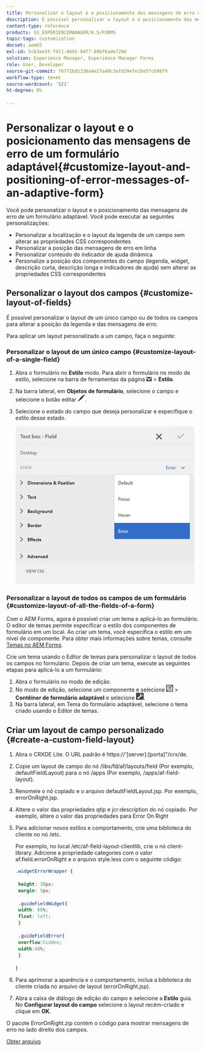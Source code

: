 ```yaml
---
title: Personalizar o layout e o posicionamento das mensagens de erro de um formulário adaptável
description: É possível personalizar o layout e o posicionamento das mensagens de erro de um adaptável para.
content-type: reference
products: SG_EXPERIENCEMANAGER/6.5/FORMS
topic-tags: customization
docset: aem65
exl-id: 5cb3ee55-f411-4692-84f7-89bf6ade729d
solution: Experience Manager, Experience Manager Forms
role: User, Developer
source-git-commit: f6771bd1338a4e27a48c3efd39efe18e57cb98f9
workflow-type: tm+mt
source-wordcount: '521'
ht-degree: 0%

---
```


# Personalizar o layout e o posicionamento das mensagens de erro de um formulário adaptável{#customize-layout-and-positioning-of-error-messages-of-an-adaptive-form}

Você pode personalizar o layout e o posicionamento das mensagens de erro de um formulário adaptável. Você pode executar as seguintes personalizações:

* Personalizar a localização e o layout da legenda de um campo sem alterar as propriedades CSS correspondentes
* Personalizar a posição das mensagens de erro em linha
* Personalizar conteúdo do indicador de ajuda dinâmica
* Personalize a posição dos componentes do campo (legenda, widget, descrição curta, descrição longa e indicadores de ajuda) sem alterar as propriedades CSS correspondentes

## Personalizar o layout dos campos {#customize-layout-of-fields}

É possível personalizar o layout de um único campo ou de todos os campos para alterar a posição da legenda e das mensagens de erro.

Para aplicar um layout personalizado a um campo, faça o seguinte:

### Personalizar o layout de um único campo {#customize-layout-of-a-single-field}

1. Abra o formulário no **Estilo** modo. Para abrir o formulário no modo de estilo, selecione na barra de ferramentas da página ![tela suspensa](assets/canvas-drop-down.png) > **Estilo**.
1. Na barra lateral, em **Objetos de formulário**, selecione o campo e selecione o botão editar ![botão editar](assets/edit-button.png).
1. Selecione o estado do campo que deseja personalizar e especifique o estilo desse estado.

   ![Especificação do estilo em linha de um campo](assets/edit-error-state.png)

### Personalizar o layout de todos os campos de um formulário {#customize-layout-of-all-the-fields-of-a-form}

Com o AEM Forms, agora é possível criar um tema e aplicá-lo ao formulário. O editor de temas permite especificar o estilo dos componentes de formulário em um local. Ao criar um tema, você especifica o estilo em um nível de componente. Para obter mais informações sobre temas, consulte [Temas no AEM Forms](../../forms/using/themes.md).

Crie um tema usando o Editor de temas para personalizar o layout de todos os campos no formulário. Depois de criar um tema, execute as seguintes etapas para aplicá-lo a um formulário:

1. Abra o formulário no modo de edição.
1. No modo de edição, selecione um componente e selecione ![nível de campo](assets/field-level.png) > **Contêiner de formulário adaptável** e selecione ![cmppr](assets/cmppr.png).
1. Na barra lateral, em Tema do formulário adaptável, selecione o tema criado usando o Editor de temas.

## Criar um layout de campo personalizado {#create-a-custom-field-layout}

1. Abra o CRXDE Lite. O URL padrão é https://&#39;[server]:[porta]&quot;/crx/de.
1. Copie um layout de campo do nó /libs/fd/af/layouts/field (Por exemplo, defaultFieldLayout) para o nó /apps (Por exemplo, /apps/af-field-layout).
1. Renomeie o nó copiado e o arquivo defaultFieldLayout.jsp. Por exemplo, errorOnRight.jsp.

1. Altere o valor das propriedades qtip e jcr:description do nó copiado. Por exemplo, altere o valor das propriedades para Error On Right

1. Para adicionar novos estilos e comportamento, crie uma biblioteca do cliente no nó /etc.

   Por exemplo, no local /etc/af-field-layout-clientlib, crie o nó client-library. Adicione a propriedade categories com o valor af.field.errorOnRight e o arquivo style.less com o seguinte código:

   ```css
   .widgetErrorWrapper {
   
    height: 38px;
    margin: 5px;
   
    .guideFieldWidget{
    width: 60%;
    float: left; 
    }
   
    .guideFieldError{
    overflow:hidden;
    width:40%; 
    }
   
   }
   ```

1. Para aprimorar a aparência e o comportamento, inclua a biblioteca do cliente criada no arquivo de layout (errorOnRight.jsp).
1. Abra a caixa de diálogo de edição do campo e selecione a **Estilo** guia. No **Configurar layout do campo** selecione o layout recém-criado e clique em **OK**.

O pacote ErrorOnRight.zip contém o código para mostrar mensagens de erro no lado direito dos campos.

[Obter arquivo](assets/erroronright.zip)
